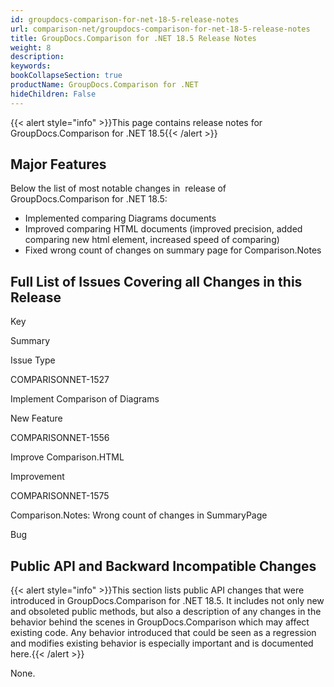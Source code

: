 ```yaml
---
id: groupdocs-comparison-for-net-18-5-release-notes
url: comparison-net/groupdocs-comparison-for-net-18-5-release-notes
title: GroupDocs.Comparison for .NET 18.5 Release Notes
weight: 8
description: 
keywords: 
bookCollapseSection: true
productName: GroupDocs.Comparison for .NET
hideChildren: False
---
```

{{< alert style="info" >}}This page contains release notes for GroupDocs.Comparison for .NET 18.5{{< /alert >}}

## Major Features

Below the list of most notable changes in  release of GroupDocs.Comparison for .NET 18.5:

*   Implemented comparing Diagrams documents
*   Improved comparing HTML documents (improved precision, added comparing new html element, increased speed of comparing)
*   Fixed wrong count of changes on summary page for Comparison.Notes

## Full List of Issues Covering all Changes in this Release

Key

Summary

Issue Type

COMPARISONNET-1527

Implement Comparison of Diagrams

New Feature

COMPARISONNET-1556

Improve Comparison.HTML

Improvement

COMPARISONNET-1575

Comparison.Notes: Wrong count of changes in SummaryPage

Bug

## Public API and Backward Incompatible Changes

{{< alert style="info" >}}This section lists public API changes that were introduced in GroupDocs.Comparison for .NET 18.5. It includes not only new and obsoleted public methods, but also a description of any changes in the behavior behind the scenes in GroupDocs.Comparison which may affect existing code. Any behavior introduced that could be seen as a regression and modifies existing behavior is especially important and is documented here.{{< /alert >}}

None.
